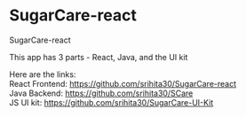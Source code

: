 # SugarCare-react
SugarCare-react

This app has 3 parts - React, Java, and the UI kit

Here are the links:
<br />
React Frontend: https://github.com/srihita30/SugarCare-react
<br />
Java Backend: https://github.com/srihita30/SCare
<br />
JS UI kit: https://github.com/srihita30/SugarCare-UI-Kit


